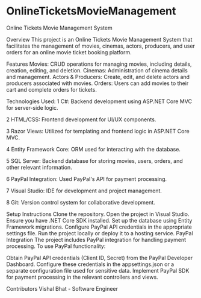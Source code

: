# OnlineTicketsMovieManagement

Online Tickets Movie Management System

Overview
This project is an Online Tickets Movie Management System that facilitates the management of movies, cinemas, actors, producers, and user orders for an online movie ticket booking platform.

Features
Movies: CRUD operations for managing movies, including details, creation, editing, and deletion.
Cinemas: Administration of cinema details and management.
Actors & Producers: Create, edit, and delete actors and producers associated with movies.
Orders: Users can add movies to their cart and complete orders for tickets.

Technologies Used:
1  C#: Backend development using ASP.NET Core MVC for server-side logic.

2  HTML/CSS: Frontend development for UI/UX components.

3  Razor Views: Utilized for templating and frontend logic in ASP.NET Core MVC.

4  Entity Framework Core: ORM used for interacting with the database.

5  SQL Server: Backend database for storing movies, users, orders, and other relevant information.

6  PayPal Integration: Used PayPal's API for payment processing.

7  Visual Studio: IDE for development and project management.

8  Git: Version control system for collaborative development.

Setup Instructions
Clone the repository.
Open the project in Visual Studio.
Ensure you have .NET Core SDK installed.
Set up the database using Entity Framework migrations.
Configure PayPal API credentials in the appropriate settings file.
Run the project locally or deploy it to a hosting service.
PayPal Integration
The project includes PayPal integration for handling payment processing. To use PayPal functionality:

Obtain PayPal API credentials (Client ID, Secret) from the PayPal Developer Dashboard.
Configure these credentials in the appsettings.json or a separate configuration file used for sensitive data.
Implement PayPal SDK for payment processing in the relevant controllers and views.

Contributors
Vishal Bhat - Software Engineer
